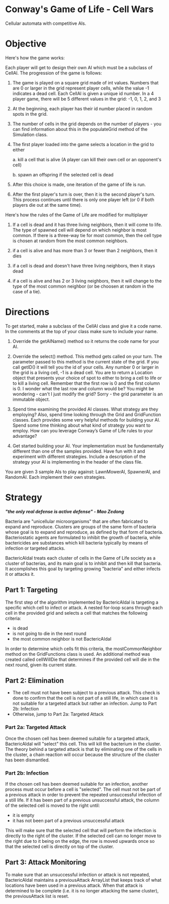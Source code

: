 # Conway's Game of Life - Cell Wars
Cellular automata with competitive AIs.

# Objective

Here's how the game works:

Each player will get to design their own AI which must be a subclass of CellAI. The progression of the game is follows:

1. The game is played on a square grid made of int values.  Numbers that are 0 or larger in the grid represent player cells, while the value -1 indicates a dead cell.  Each CellAI is given a unique id number.  In a 4 player game, there will be 5 different values in the grid: -1, 0, 1, 2, and 3

2. At the beginning, each player has their id number placed in random spots in the grid.

3. The number of cells in the grid depends on the number of players - you can find information about this in the populateGrid method of the Simulation class.

4. The first player loaded into the game selects a location in the grid to either
 
    a. kill a cell that is alive (A player can kill their own cell or an opponent's cell)
    
    b. spawn an offspring if the selected cell is dead 

5. After this choice is made, one iteration of the game of life is run.

6. After the first player's turn is over, then it is the second player's turn.  This process continues until there is only one player left (or 0 if both players die out at the same time).

Here's how the rules of the Game of Life are modified for multiplayer

1.  If a cell is dead and it has three living neighbors, then it will come to life.  The type of spawned cell will depend on which neighbor is most common.  If there is a three-way tie for most common, then the cell type is chosen at random from the most common neighbors.

2. if a cell is alive and has more than 3 or fewer than 2 neighbors, then it dies

3. if a cell is dead and doesn't have three living neighbors, then it stays dead

4. if a cell is alive and has 2 or 3 living neighbors, then it will change to the type of the most common neighbor (or be choosen at random in the case of a tie).


# Directions
To get started, make a subclass of the CellAI class and give it a code name. 
In the comments at the top of your class make sure to include your name. 

1.    Override the getAIName() method so it returns the code name for your AI.  

2.    Override the select() method.  This method gets called on your turn.  The parameter passed to this method is the current state of the grid.  If you call getID() it will tell you the id of your cells.  Any number 0 or larger in the grid is a living cell, -1 is a dead cell.  You are to return a Location object that presents your choice of spot to either to bring a cell to life or to kill a living cell. Remember that the first row is 0 and the first column is 0.  I wonder what the last row and column would be?  You might be wondering - can't I just modify the grid?  Sorry - the grid parameter is an immutable object.

3.    Spend time examining the provided AI classes. What strategy are they employing? Also, spend time looking through the Grid and GridFunction classes. Each provides some very helpful methods for building your AI. Spend some time thinking about what kind of strategy you want to employ. How can you leverage Conway’s Game of Life rules to your advantage? 

4.    Get started building your AI. Your implementation must be fundamentally different than one of the samples provided. Have fun with it and experiment with different strategies. Include a 
description of the strategy your AI is implementing in the header of the class file.

You are given 3 sample AIs to play against: LawnMowerAI, SpawnerAI, and RandomAI. Each implement their own strategies.

# Strategy
_**"the only real defense is active defense" - Mao Zedong**_

Bacteria are "unicellular microorganisms" that are often fabricated to expand and reproduce. Clusters are groups of the same form of bacteria whose goal is to expand and reproduce, as defined by that form of bacteria. Bacteriostatic agents are formulated to inhibit the growth of bacteria, while bactericides are substances which kill bacteria typically by means of infection or targeted attacks.

BactericAIdal treats each cluster of cells in the Game of Life society as a cluster of bacterias, and its main goal is to inhibit and then kill that bacteria. It accomplishes this goal by targeting growing "bacteria" and either infects it or attacks it.

## Part 1: Targeting
The first step of the algorithm implemented by BactericAIdal is targeting a specific which cell to infect or attack. A nested for-loop scans through each cell in the provided grid and selects a cell that matches the following criteria:

- is dead
- is not going to die in the next round
- the most common neighbor is not BactericAIdal

In order to determine which cells fit this criteria, the mostCommonNeighbor method on the GridFunctions class is used. An additional method was created called cellWillDie that determines if the provided cell will die in the next round, given its current state.

## Part 2: Elimination
- The cell must not have been subject to a previous attack. This check is done to confirm that the cell is not part of a still life, in which case it is not suitable for a targeted attack but rather an infection. Jump to Part 2b: Infection
- Otherwise, jump to Part 2a: Targeted Attack

### Part 2a: Targeted Attack
Once the chosen cell has been deemed suitable for a targeted attack, BactericAIdal will "select" this cell. This will kill the bacterium in the cluster. The theory behind a targeted attack is that by eliminating one of the cells in the cluster, a chain reaction will occur because the structure of the cluster has been dismantled.

### Part 2b: Infection
If the chosen cell has been deemed suitable for an infection, another process must occur before a cell is "selected". The cell must not be part of a previous attack in order to prevent the repeated unsuccessful infection of a still life. If it has been part of a previous unsuccessful attack, the column of the selected cell is moved to the right until:
- it is empty
- it has not been part of a previous unsuccessful attack

This will make sure that the selected cell that will perform the infection is directly to the right of the cluster. If the selected cell can no longer move to the right due to it being on the edge, the row is moved upwards once so that the selected cell is directly on top of the cluster.

## Part 3: Attack Monitoring
To make sure that an unsuccessful infection or attack is not repeated, BactericAIdal maintains a previousAttack ArrayList that keeps track of what locations have been used in a previous attack. When that attack is determined to be complete (i.e. it is no longer attacking the same cluster), the previousAttack list is reset.